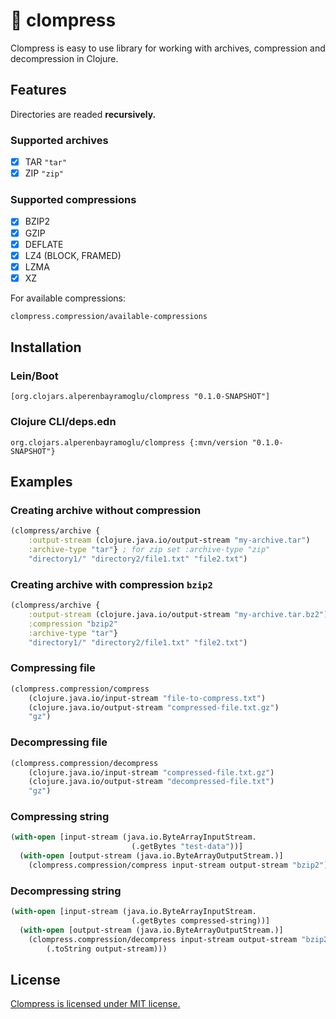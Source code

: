 # :file_folder: clompress

Clompress is easy to use library for working with archives, compression and
decompression in Clojure.

## Features

Directories are readed **recursively.**

### Supported archives

- [x] TAR `"tar"`
- [x] ZIP `"zip"`

### Supported compressions

- [x] BZIP2
- [x] GZIP
- [x] DEFLATE
- [x] LZ4 (BLOCK, FRAMED)
- [x] LZMA
- [x] XZ

For available compressions:

```clj
clompress.compression/available-compressions
```

## Installation

### Lein/Boot

```
[org.clojars.alperenbayramoglu/clompress "0.1.0-SNAPSHOT"]
```

### Clojure CLI/deps.edn

```
org.clojars.alperenbayramoglu/clompress {:mvn/version "0.1.0-SNAPSHOT"}
```


## Examples

### Creating archive without compression

```clj
(clompress/archive {
	:output-stream (clojure.java.io/output-stream "my-archive.tar")
	:archive-type "tar"} ; for zip set :archive-type "zip"
	"directory1/" "directory2/file1.txt" "file2.txt")
```

### Creating archive with compression `bzip2`

```clj
(clompress/archive {
	:output-stream (clojure.java.io/output-stream "my-archive.tar.bz2")
	:compression "bzip2"
	:archive-type "tar"}
	"directory1/" "directory2/file1.txt" "file2.txt")
```

### Compressing file

```clj
(clompress.compression/compress
	(clojure.java.io/input-stream "file-to-compress.txt")
	(clojure.java.io/output-stream "compressed-file.txt.gz")
	"gz")
```

### Decompressing file

```clj
(clompress.compression/decompress
	(clojure.java.io/input-stream "compressed-file.txt.gz")
	(clojure.java.io/output-stream "decompressed-file.txt")
	"gz")
```

### Compressing string

```clj
(with-open [input-stream (java.io.ByteArrayInputStream. 
                           (.getBytes "test-data"))]
  (with-open [output-stream (java.io.ByteArrayOutputStream.)]
    (clompress.compression/compress input-stream output-stream "bzip2")))
```
### Decompressing string

```clj
(with-open [input-stream (java.io.ByteArrayInputStream. 
                           (.getBytes compressed-string))]
  (with-open [output-stream (java.io.ByteArrayOutputStream.)]
    (clompress.compression/decompress input-stream output-stream "bzip2")
		(.toString output-stream)))
```

## License

[Clompress is licensed under MIT license.](./LICENSE)
